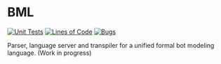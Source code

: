 # BML
[![Unit Tests](https://github.com/rwth-acis/BML/actions/workflows/unit-tests.yml/badge.svg)](https://github.com/rwth-acis/BML/actions/workflows/unit-tests.yml)
[![Lines of Code](https://sonarcloud.io/api/project_badges/measure?project=rwth-acis_BML&metric=ncloc)](https://sonarcloud.io/summary/new_code?id=rwth-acis_BML)
[![Bugs](https://sonarcloud.io/api/project_badges/measure?project=rwth-acis_BML&metric=bugs)](https://sonarcloud.io/summary/new_code?id=rwth-acis_BML)

Parser, language server and transpiler for a unified formal bot modeling language. (Work in progress)
